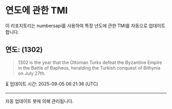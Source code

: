 
# 연도에 관한 TMI

이 리포지토리는 numbersapi를 사용하여 특정 년도에 관한 TMI를 자동으로 업데이트합니다.

## 연도: (1302)
> 1302 is the year that the Ottoman Turks defeat the Byzantine Empire in the Battle of Bapheus, heralding the Turkish conquest of Bithynia on July 27th.

⏳ 업데이트 시간: 2025-09-05 06:21:36 (UTC)

---
자동 업데이트 봇에 의해 관리됩니다.

